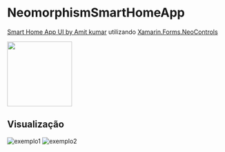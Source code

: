 # NeomorphismSmartHomeApp
 [Smart Home App UI by Amit kumar](https://dribbble.com/shots/9890579-Neomorphism-soft-UI-Design-for-Smart-Home-App) utilizando [Xamarin.Forms.NeoControls](https://github.com/felipebaltazar/Xamarin.Forms.NeoControls)


<a href="https://snppts.dev/snippet/smart-home-app">
<img width="150px" src="https://camo.githubusercontent.com/b72b502eb8f3df149f75f8a72f7d0f9f35728827/68747470733a2f2f7777772e736e707074732e6465762f696d672f736e707074732d62616467652e6a7067" />
</a>


 
 
## Visualização
![exemplo1](https://user-images.githubusercontent.com/19656249/80286397-94d62280-8701-11ea-82f7-69610614017b.gif)
![exemplo2](https://user-images.githubusercontent.com/19656249/80286398-96074f80-8701-11ea-8196-a787658788d0.gif)
